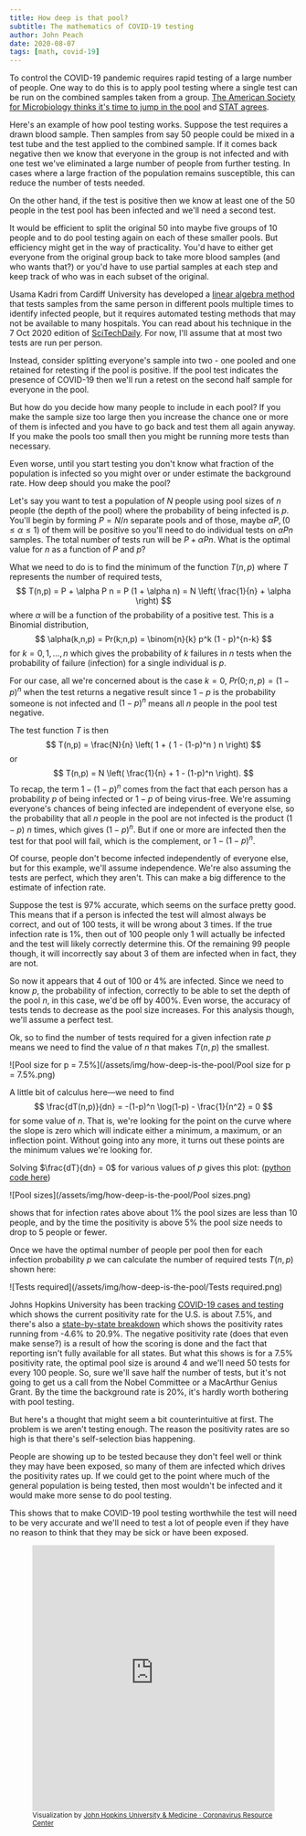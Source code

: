 ```yaml
---
title: How deep is that pool?
subtitle: The mathematics of COVID-19 testing
author: John Peach
date: 2020-08-07
tags: [math, covid-19]
---
```


To control the COVID-19 pandemic requires rapid testing of a large number of people. One way to do this is to apply pool testing where a single test can be run on the combined samples taken from a group. [The American Society for Microbiology thinks it's time to jump in the pool](https://asm.org/Articles/2020/July/COVID-19-Pool-Testing-Is-It-Time-to-Jump-In) and [STAT agrees](https://www.statnews.com/2020/06/26/pool-testing-covid-19/).

Here's an example of how pool testing works. Suppose the test requires a drawn blood sample. Then samples from say 50 people could be mixed in a test tube and the test applied to the combined sample. If it comes back negative then we know that everyone in the group is not infected and with one test we've eliminated a large number of people from further testing. In cases where a large fraction of the population remains susceptible, this can reduce the number of tests needed.

On the other hand, if the test is positive then we know at least one of the 50 people in the test pool has been infected and we'll need a second test.

It would be efficient to split the original 50 into maybe five groups of 10 people and to do pool testing again on each of these smaller pools. But efficiency might get in the way of practicality. You'd have to either get everyone from the original group back to take more blood samples (and who wants that?) or you'd have to use partial samples at each step and keep track of who was in each subset of the original.

Usama Kadri from Cardiff University has developed a [linear algebra method](https://www.tandfonline.com/doi/full/10.1080/20476965.2020.1817801) that tests samples from the same person in different pools multiple times to identify infected people, but it requires automated testing methods that may not be available to many hospitals. You can read about his technique in the 7 Oct 2020 edition of [SciTechDaily](https://scitechdaily.com/simple-algebra-enables-faster-large-volume-covid-19-testing/). For now, I'll assume that at most two tests are run per person.

Instead, consider splitting everyone's sample into two - one pooled and one retained for retesting if the pool is positive. If the pool test indicates the presence of COVID-19 then we'll run a retest on the second half sample for everyone in the pool.

But how do you decide how many people to include in each pool? If you make the sample size too large then you increase the chance one or more of them is infected and you have to go back and test them all again anyway. If you make the pools too small then you might be running more tests than necessary.

Even worse, until you start testing you don't know what fraction of the population is infected so you might over or under estimate the background rate. How deep should you make the pool?

Let's say you want to test a population of $N$ people using pool sizes of $n$ people (the depth of the pool) where the probability of being infected is $p$. You'll begin by forming $P = N/n$ separate pools and of those, maybe $\alpha P, (0 \leq \alpha \leq 1)$ of them will be positive so you'll need to do individual tests on $\alpha P n$ samples. The total number of tests run will be $P + \alpha P n$. What is the optimal value for $n$ as a function of $P$ and $p$?

What we need to do is to find the minimum of the function $T(n,p)$ where $T$ represents the number of required tests,
$$
T(n,p) = P + \alpha P n = P (1 + \alpha n) = N \left( \frac{1}{n} + \alpha \right) 
$$
where $\alpha$ will be a function of the probability of a positive test. This is a Binomial distribution,
$$
\alpha(k,n,p) = Pr(k;n,p) = \binom{n}{k} p^k (1 - p)^{n-k}
$$
for $k = 0,1, \ldots, n$ which gives the probability of $k$ failures in $n$ tests when the probability of failure (infection) for a single individual is $p$.

For our case, all we're concerned about is the case $k = 0$, $Pr(0;n,p) = (1-p)^n$ when the test returns a negative result since $1-p$ is the probability someone is not infected and $(1-p)^n$ means all $n$ people in the pool test negative.

The test function $T$ is then
$$
 T(n,p) = \frac{N}{n} \left( 1 + ( 1 - (1-p)^n ) n \right)
$$
or
$$
T(n,p) =  N \left( \frac{1}{n} + 1 - (1-p)^n \right).
$$
To recap, the term $1 - (1-p)^n$ comes from the fact that each person has a probability $p$ of being infected or $1-p$ of being virus-free. We're assuming everyone's chances of being infected are independent of everyone else, so the probability that all $n$ people in the pool are not infected is the product $(1-p)$ $n$ times, which gives $(1-p)^n$. But if one or more are infected then the test for that pool will fail, which is the complement, or $1 - (1-p)^n$.

Of course, people don't become infected independently of everyone else, but for this example, we'll assume independence. We're also assuming the tests are perfect, which they aren't. This can make a big difference to the estimate of infection rate.

Suppose the test is 97% accurate, which seems on the surface pretty good. This means that if a person is infected the test will almost always be correct, and out of 100 tests, it will be wrong about 3 times. If the true infection rate is 1%, then out of 100 people only 1 will actually be infected and the test will likely correctly determine this. Of the remaining 99 people though, it will incorrectly say about 3 of them are infected when in fact, they are not.

So now it appears that 4 out of 100 or 4% are infected. Since we need to know $p$, the probability of infection, correctly to be able to set the depth of the pool $n$, in this case, we'd be off by 400%. Even worse, the accuracy of tests tends to decrease as the pool size increases. For this analysis though, we'll assume a perfect test.

Ok, so to find the number of tests required for a given infection rate $p$ means we need to find the value of $n$ that makes $T(n,p)$ the smallest.

![Pool size for p = 7.5%](/assets/img/how-deep-is-the-pool/Pool size for p = 7.5%.png)

A little bit of calculus here—we need to find
$$
\frac{dT(n,p)}{dn} = -(1-p)^n \log(1-p) - \frac{1}{n^2} = 0
$$
for some value of $n$. That is, we're looking for the point on the curve where the slope is zero which will indicate either a minimum, a maximum, or an inflection point. Without going into any more, it turns out these points are the minimum values we're looking for.

Solving $\frac{dT}{dn} = 0$ for various values of $p$ gives this plot: ([python code here](https://gist.github.com/JanDW/2d555feb2967fd7fb3bb7525e03c2506))

![Pool sizes](/assets/img/how-deep-is-the-pool/Pool sizes.png)

shows that for infection rates above about 1% the pool sizes are less than 10 people, and by the time the positivity is above 5% the pool size needs to drop to 5 people or fewer.

Once we have the optimal number of people per pool then for each infection probability $p$ we can calculate the number of required tests $T(n,p)$ shown here:

![Tests required](/assets/img/how-deep-is-the-pool/Tests required.png)

Johns Hopkins University has been tracking [COVID-19 cases and testing](https://coronavirus.jhu.edu/testing/individual-states) which shows the current positivity rate for the U.S. is about 7.5%, and there's also a [state-by-state breakdown](https://coronavirus.jhu.edu/testing/tracker/overview) which shows the positivity rates running from -4.6% to 20.9%. The negative positivity rate (does that even make sense?) is a result of how the scoring is done and the fact that reporting isn't fully available for all states. But what this shows is for a 7.5% positivity rate, the optimal pool size is around 4 and we'll need 50 tests for every 100 people. So, sure we'll save half the number of tests, but it's not going to get us a call from the Nobel Committee or a MacArthur Genius Grant. By the time the background rate is 20%, it's hardly worth bothering with pool testing.

But here's a thought that might seem a bit counterintuitive at first. The problem is we aren't testing enough. The reason the positivity rates are so high is that there's self-selection bias happening.

People are showing up to be tested because they don't feel well or think they may have been exposed, so many of them are infected which drives the positivity rates up. If we could get to the point where much of the general population is being tested, then most wouldn't be infected and it would make more sense to do pool testing.

This shows that to make COVID-19 pool testing worthwhile the test will need to be very accurate and we'll need to test a lot of people even if they have no reason to think that they may be sick or have been exposed.

<figure class="mt-12">
  <iframe title="Embed" src="https://coronavirus.jhu.edu/embed/testing/state-data/testing_per_state_US.html" width="736" height="466" allowfullscreen="" frameborder="no" style="max-width: 100%"></iframe>
  <figcaption>
  <small class="text-gray-600">Visualization by <a href="https://coronavirus.jhu.edu/testing/individual-states" rel="external">John Hopkins University &amp; Medicine &middot; Coronavirus Resource Center</a></small>
  </figcaption>
</figure>
